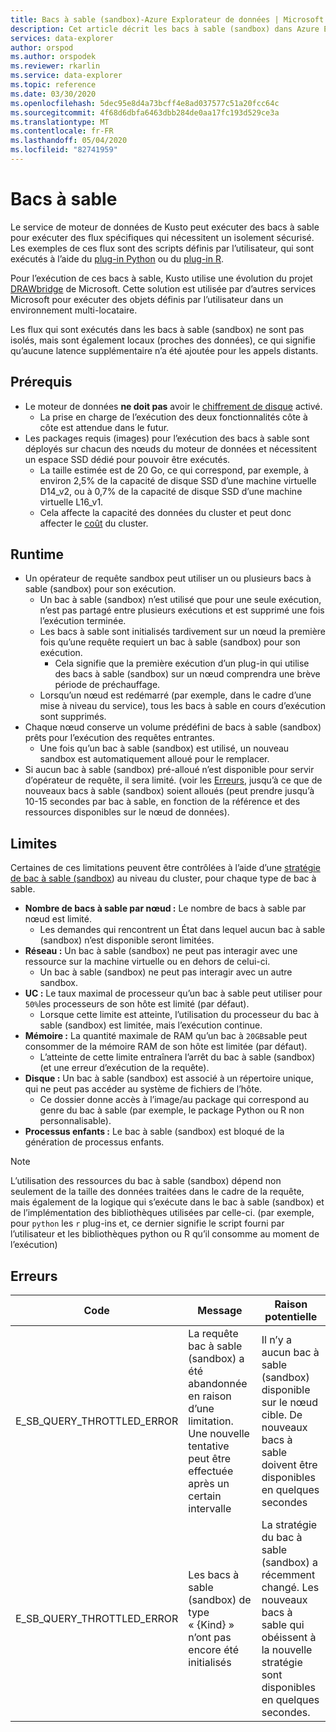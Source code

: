 ```yaml
---
title: Bacs à sable (sandbox)-Azure Explorateur de données | Microsoft Docs
description: Cet article décrit les bacs à sable (sandbox) dans Azure Explorateur de données.
services: data-explorer
author: orspod
ms.author: orspodek
ms.reviewer: rkarlin
ms.service: data-explorer
ms.topic: reference
ms.date: 03/30/2020
ms.openlocfilehash: 5dec95e8d4a73bcff4e8ad037577c51a20fcc64c
ms.sourcegitcommit: 4f68d6dbfa6463dbb284de0aa17fc193d529ce3a
ms.translationtype: MT
ms.contentlocale: fr-FR
ms.lasthandoff: 05/04/2020
ms.locfileid: "82741959"
---
```

# <a name="sandboxes"></a>Bacs à sable

Le service de moteur de données de Kusto peut exécuter des bacs à sable pour exécuter des flux spécifiques qui nécessitent un isolement sécurisé.
Les exemples de ces flux sont des scripts définis par l’utilisateur, qui sont exécutés à l’aide du [plug-in Python](../query/pythonplugin.md) ou du [plug-in R](../query/rplugin.md).

Pour l’exécution de ces bacs à sable, Kusto utilise une évolution du projet [DRAWbridge](https://www.microsoft.com/research/project/drawbridge/) de Microsoft. Cette solution est utilisée par d’autres services Microsoft pour exécuter des objets définis par l’utilisateur dans un environnement multi-locataire.

Les flux qui sont exécutés dans les bacs à sable (sandbox) ne sont pas isolés, mais sont également locaux (proches des données), ce qui signifie qu’aucune latence supplémentaire n’a été ajoutée pour les appels distants.

## <a name="prerequisites"></a>Prérequis

* Le moteur de données **ne doit pas** avoir le [chiffrement de disque](https://docs.microsoft.com/azure/data-explorer/security#data-encryption) activé.
  * La prise en charge de l’exécution des deux fonctionnalités côte à côte est attendue dans le futur.
* Les packages requis (images) pour l’exécution des bacs à sable sont déployés sur chacun des nœuds du moteur de données et nécessitent un espace SSD dédié pour pouvoir être exécutés.
  * La taille estimée est de 20 Go, ce qui correspond, par exemple, à environ 2,5% de la capacité de disque SSD d’une machine virtuelle D14_v2, ou à 0,7% de la capacité de disque SSD d’une machine virtuelle L16_v1.
  * Cela affecte la capacité des données du cluster et peut donc affecter le [coût](https://azure.microsoft.com/pricing/details/data-explorer) du cluster.

## <a name="runtime"></a>Runtime

* Un opérateur de requête sandbox peut utiliser un ou plusieurs bacs à sable (sandbox) pour son exécution.
  * Un bac à sable (sandbox) n’est utilisé que pour une seule exécution, n’est pas partagé entre plusieurs exécutions et est supprimé une fois l’exécution terminée.
  * Les bacs à sable sont initialisés tardivement sur un nœud la première fois qu’une requête requiert un bac à sable (sandbox) pour son exécution.
    * Cela signifie que la première exécution d’un plug-in qui utilise des bacs à sable (sandbox) sur un nœud comprendra une brève période de préchauffage.
  * Lorsqu’un nœud est redémarré (par exemple, dans le cadre d’une mise à niveau du service), tous les bacs à sable en cours d’exécution sont supprimés.
* Chaque nœud conserve un volume prédéfini de bacs à sable (sandbox) prêts pour l’exécution des requêtes entrantes.
  * Une fois qu’un bac à sable (sandbox) est utilisé, un nouveau sandbox est automatiquement alloué pour le remplacer.
* Si aucun bac à sable (sandbox) pré-alloué n’est disponible pour servir d’opérateur de requête, il sera limité.
  (voir les [Erreurs](#errors), jusqu’à ce que de nouveaux bacs à sable (sandbox) soient alloués (peut prendre jusqu’à 10-15 secondes par bac à sable, en fonction de la référence et des ressources disponibles sur le nœud de données).

## <a name="limitations"></a>Limites

Certaines de ces limitations peuvent être contrôlées à l’aide d’une [stratégie de bac à sable (sandbox](../management/sandboxpolicy.md)) au niveau du cluster, pour chaque type de bac à sable.

* **Nombre de bacs à sable par nœud :** Le nombre de bacs à sable par nœud est limité.
  * Les demandes qui rencontrent un État dans lequel aucun bac à sable (sandbox) n’est disponible seront limitées.
* **Réseau :** Un bac à sable (sandbox) ne peut pas interagir avec une ressource sur la machine virtuelle ou en dehors de celui-ci.
  * Un bac à sable (sandbox) ne peut pas interagir avec un autre sandbox.
* **UC :** Le taux maximal de processeur qu’un bac à sable peut utiliser pour `50%`les processeurs de son hôte est limité (par défaut).
  * Lorsque cette limite est atteinte, l’utilisation du processeur du bac à sable (sandbox) est limitée, mais l’exécution continue.
* **Mémoire :** La quantité maximale de RAM qu’un bac à `20GB`sable peut consommer de la mémoire RAM de son hôte est limitée (par défaut).
  * L’atteinte de cette limite entraînera l’arrêt du bac à sable (sandbox) (et une erreur d’exécution de la requête).
* **Disque :** Un bac à sable (sandbox) est associé à un répertoire unique, qui ne peut pas accéder au système de fichiers de l’hôte.
  * Ce dossier donne accès à l’image/au package qui correspond au genre du bac à sable (par exemple, le package Python ou R non personnalisable).
* **Processus enfants :** Le bac à sable (sandbox) est bloqué de la génération de processus enfants.

> [!NOTE]
> L’utilisation des ressources du bac à sable (sandbox) dépend non seulement de la taille des données traitées dans le cadre de la requête, mais également de la logique qui s’exécute dans le bac à sable (sandbox) et de l’implémentation des bibliothèques utilisées par celle-ci.
> (par exemple, pour `python` les `r` plug-ins et, ce dernier signifie le script fourni par l’utilisateur et les bibliothèques python ou R qu’il consomme au moment de l’exécution)

## <a name="errors"></a>Erreurs

|Code                      |Message                                                                                        |Raison potentielle                                                                                                    |
|--------------------------|-----------------------------------------------------------------------------------------------|--------------------------------------------------------------------------------------------------------------------|
|E_SB_QUERY_THROTTLED_ERROR|La requête bac à sable (sandbox) a été abandonnée en raison d’une limitation. Une nouvelle tentative peut être effectuée après un certain intervalle   |Il n’y a aucun bac à sable (sandbox) disponible sur le nœud cible. De nouveaux bacs à sable doivent être disponibles en quelques secondes         |
|E_SB_QUERY_THROTTLED_ERROR|Les bacs à sable (sandbox) de type « {Kind} » n’ont pas encore été initialisés                                       |La stratégie du bac à sable (sandbox) a récemment changé. Les nouveaux bacs à sable qui obéissent à la nouvelle stratégie sont disponibles en quelques secondes.|
